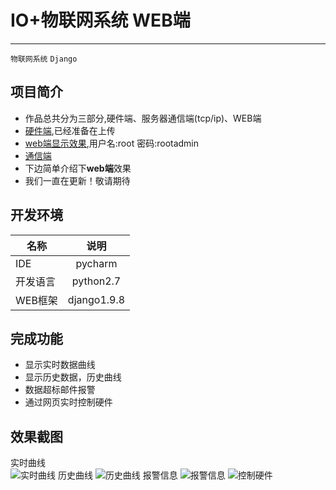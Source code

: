 # IO+物联网系统 WEB端 <br/>
---
`物联网系统` `Django`<br/>
## 项目简介<br/>
* 作品总共分为三部分,硬件端、服务器通信端(tcp/ip)、WEB端
* [硬件端](),已经准备在上传
* [web端显示效果](http://47.94.150.152:3001/users),用户名:root 密码:rootadmin
* [通信端](https://github.com/iotPeanut/iotSystem-twisted)
* 下边简单介绍下**web端**效果
* 我们一直在更新！敬请期待
## 开发环境
|名称           | 说明                  |
| ------------- |:---------------------:|
| IDE      |pycharm |
| 开发语言| python2.7 |
| WEB框架 | django1.9.8 |
## 完成功能
* 显示实时数据曲线
* 显示历史数据，历史曲线
* 数据超标邮件报警
* 通过网页实时控制硬件
## 效果截图
实时曲线<br/>
![实时曲线](https://github.com/iotPeanut/stm32-twisted-django-iotSystem/blob/master/%E6%95%88%E6%9E%9C%E6%88%AA%E5%9B%BE/%E5%AE%9E%E6%97%B6%E6%9B%B2%E7%BA%BF.png)
历史曲线
![历史曲线](https://github.com/iotPeanut/stm32-twisted-django-iotSystem/blob/master/%E6%95%88%E6%9E%9C%E6%88%AA%E5%9B%BE/%E5%8E%86%E5%8F%B2%E6%9B%B2%E7%BA%BF.png)
报警信息
![报警信息](https://github.com/iotPeanut/stm32-twisted-django-iotSystem/blob/master/%E6%95%88%E6%9E%9C%E6%88%AA%E5%9B%BE/%E6%8A%A5%E8%AD%A6%E4%BF%A1%E6%81%AF.png)
![控制硬件](https://github.com/iotPeanut/stm32-twisted-django-iotSystem/blob/master/%E6%95%88%E6%9E%9C%E6%88%AA%E5%9B%BE/%E6%8E%A7%E5%88%B6%E8%AE%BE%E5%A4%87.png)
